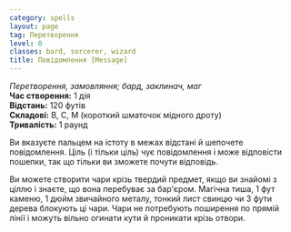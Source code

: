 ```yaml
---
category: spells
layout: page
tag: Перетворення
level: 0
classes: bard, sorcerer, wizard
title: Повідомлення [Message]
---
```


_Перетворення, замовляння; бард, заклинач, маг_    
**Час створення:** 1 дія    
**Відстань:** 120 футів    
**Складові:** В, С, М (короткий шматочок мідного дроту)    
**Тривалість:** 1 раунд    

Ви вказуєте пальцем на істоту в межах відстані й шепочете повідомлення. Ціль (і тільки ціль) чує повідомлення і може відповісти пошепки, так що тільки ви зможете почути відповідь.    

Ви можете створити чари крізь твердий предмет, якщо ви знайомі з ціллю і знаєте, що вона перебуває за бар'єром. Магічна тиша, 1 фут каменю, 1 дюйм звичайного металу, тонкий лист свинцю чи 3 фути дерева блокують ці чари. Чари не потребують поширення по прямій лінії і можуть вільно огинати кути й проникати крізь отвори. 

